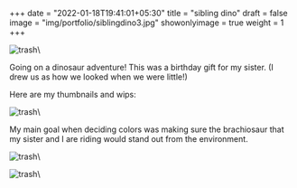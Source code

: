 +++
date = "2022-01-18T19:41:01+05:30"
title = "sibling dino"
draft = false
image = "img/portfolio/siblingdino3.jpg"
showonlyimage = true
weight = 1
+++

![trash](/img/portfolio/siblingdino3.jpg)\

Going on a dinosaur adventure! This was a birthday gift for my sister. (I drew us as how we looked when we were little!)

Here are my thumbnails and wips:

![trash](/img/extra/siblingdino_ex0.jpg)\

My main goal when deciding colors was making sure the brachiosaur that my sister and I are riding would stand out from the environment.

![trash](/img/extra/siblingdino_ex1.jpg)\

![trash](/img/extra/siblingdino_ex2.jpg)\
